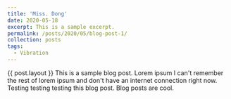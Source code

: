 ```yaml
---
title: 'Miss. Dong'
date: 2020-05-18
excerpt: This is a sample excerpt.
permalink: /posts/2020/05/blog-post-1/
collection: posts
tags:
  - Vibration
---
```


{{ post.layout }}
This is a sample blog post. Lorem ipsum I can't remember the rest of lorem ipsum and don't have an internet connection right now. Testing testing testing this blog post. Blog posts are cool.
